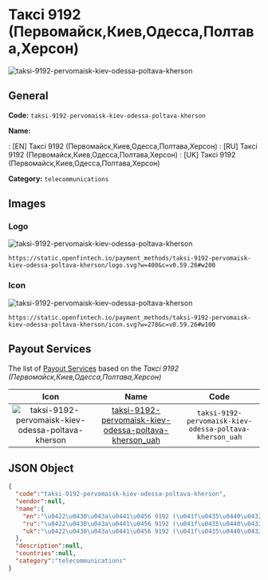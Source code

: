 
# Таксі 9192 (Первомайск,Киев,Одесса,Полтава,Херсон) 
![taksi-9192-pervomaisk-kiev-odessa-poltava-kherson](https://static.openfintech.io/payment_methods/taksi-9192-pervomaisk-kiev-odessa-poltava-kherson/logo.svg?w=400&c=v0.59.26#w200)  

## General 
**Code:** `taksi-9192-pervomaisk-kiev-odessa-poltava-kherson` 
 
**Name:** 
 
:	[EN] Таксі 9192 (Первомайск,Киев,Одесса,Полтава,Херсон) 
:	[RU] Таксі 9192 (Первомайск,Киев,Одесса,Полтава,Херсон) 
:	[UK] Таксі 9192 (Первомайск,Киев,Одесса,Полтава,Херсон) 
 
**Category:** `telecommunications` 
 

## Images 

### Logo 
![taksi-9192-pervomaisk-kiev-odessa-poltava-kherson](https://static.openfintech.io/payment_methods/taksi-9192-pervomaisk-kiev-odessa-poltava-kherson/logo.svg?w=400&c=v0.59.26#w200)  

```
https://static.openfintech.io/payment_methods/taksi-9192-pervomaisk-kiev-odessa-poltava-kherson/logo.svg?w=400&c=v0.59.26#w200
```  

### Icon 
![taksi-9192-pervomaisk-kiev-odessa-poltava-kherson](https://static.openfintech.io/payment_methods/taksi-9192-pervomaisk-kiev-odessa-poltava-kherson/icon.svg?w=278&c=v0.59.26#w100)  

```
https://static.openfintech.io/payment_methods/taksi-9192-pervomaisk-kiev-odessa-poltava-kherson/icon.svg?w=278&c=v0.59.26#w100
```  

## Payout Services 
 
The list of [Payout Services](/payout-services/) based on the _Таксі 9192 (Первомайск,Киев,Одесса,Полтава,Херсон)_ 

|Icon|Name|Code| 
|:---:|:---:|:---:| 
|![taksi-9192-pervomaisk-kiev-odessa-poltava-kherson](https://static.openfintech.io/payout_methods/taksi-9192-pervomaisk-kiev-odessa-poltava-kherson/icon.svg?w=278&c=v0.59.26#w40) |[taksi-9192-pervomaisk-kiev-odessa-poltava-kherson_uah](/payout-services/taksi-9192-pervomaisk-kiev-odessa-poltava-kherson_uah/)|`taksi-9192-pervomaisk-kiev-odessa-poltava-kherson_uah`| 
 

## JSON Object 

```json
{
  "code":"taksi-9192-pervomaisk-kiev-odessa-poltava-kherson",
  "vendor":null,
  "name":{
    "en":"\u0422\u0430\u043a\u0441\u0456 9192 (\u041f\u0435\u0440\u0432\u043e\u043c\u0430\u0439\u0441\u043a,\u041a\u0438\u0435\u0432,\u041e\u0434\u0435\u0441\u0441\u0430,\u041f\u043e\u043b\u0442\u0430\u0432\u0430,\u0425\u0435\u0440\u0441\u043e\u043d)",
    "ru":"\u0422\u0430\u043a\u0441\u0456 9192 (\u041f\u0435\u0440\u0432\u043e\u043c\u0430\u0439\u0441\u043a,\u041a\u0438\u0435\u0432,\u041e\u0434\u0435\u0441\u0441\u0430,\u041f\u043e\u043b\u0442\u0430\u0432\u0430,\u0425\u0435\u0440\u0441\u043e\u043d)",
    "uk":"\u0422\u0430\u043a\u0441\u0456 9192 (\u041f\u0435\u0440\u0432\u043e\u043c\u0430\u0439\u0441\u043a,\u041a\u0438\u0435\u0432,\u041e\u0434\u0435\u0441\u0441\u0430,\u041f\u043e\u043b\u0442\u0430\u0432\u0430,\u0425\u0435\u0440\u0441\u043e\u043d)"
  },
  "description":null,
  "countries":null,
  "category":"telecommunications"
}
```  
